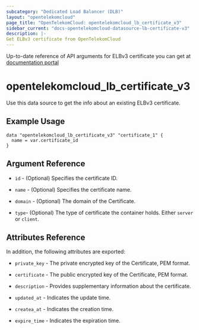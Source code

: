 ```yaml
---
subcategory: "Dedicated Load Balancer (DLB)"
layout: "opentelekomcloud"
page_title: "OpenTelekomCloud: opentelekomcloud_lb_certificate_v3"
sidebar_current: "docs-opentelekomcloud-datasource-lb-certificate-v3"
description: |-
Get ELBv3 certificate from OpenTelekomCloud
---
```


Up-to-date reference of API arguments for ELBv3 certificate you can get at
[documentation portal](https://docs.otc.t-systems.com/elastic-load-balancing/api-ref/apis_v3/certificate/querying_certificates.html#listcertificates)

# opentelekomcloud_lb_certificate_v3

Use this data source to get the info about an existing ELBv3 certificate.

## Example Usage

```hcl
data "opentelekomcloud_lb_certificate_v3" "certificate_1" {
  name = var.certificate_id
}
```

## Argument Reference

* `id` - (Optional) Specifies the certificate ID.

* `name` - (Optional) Specifies the certificate name.

* `domain` - (Optional) The domain of the Certificate.

* `type`- (Optional) The type of certificate the container holds. Either `server` or `client`.

## Attributes Reference

In addition, the following attributes are exported:

* `private_key` - The private encrypted key of the Certificate, PEM format.

* `certificate` - The public encrypted key of the Certificate, PEM format.

* `description` - Provides supplementary information about the certificate.

* `updated_at` - Indicates the update time.

* `createa_at` - Indicates the creation time.

* `expire_time` - Indicates the expiration time.
